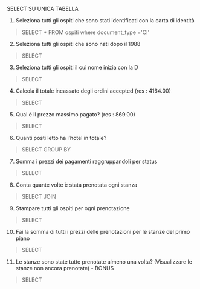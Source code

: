 SELECT SU UNICA TABELLA
1. Seleziona tutti gli ospiti che sono stati identificati con la carta di identità
>SELECT * FROM ospiti where document_type ='CI'
2. Seleziona tutti gli ospiti che sono nati dopo il 1988
> SELECT 
3. Seleziona tutti gli ospiti il cui nome inizia con la D
> SELECT 
4. Calcola il totale incassato degli ordini accepted (res : 4164.00)
> SELECT 
5. Qual è il prezzo massimo pagato? (res : 869.00)
> SELECT
6. Quanti posti letto ha l’hotel in totale?
> SELECT
GROUP BY
7. Somma i prezzi dei pagamenti raggruppandoli per status
> SELECT
8. Conta quante volte è stata prenotata ogni stanza
> SELECT
JOIN
9. Stampare tutti gli ospiti per ogni prenotazione
> SELECT
10. Fai la somma di tutti i prezzi delle prenotazioni per le stanze del primo piano
> SELECT
11. Le stanze sono state tutte prenotate almeno una volta? (Visualizzare le stanze
non ancora prenotate) - BONUS
> SELECT
